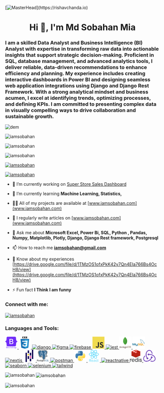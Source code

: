 [![MasterHead](https://1.bp.blogspot.com/-7A4WynwLsM...)](https://rishavchanda.io)
<h1 align="center">Hi 👋, I'm Md Sobahan Mia</h1>
<h3 align="left">I am a skilled Data Analyst and Business Intelligence (BI) Analyst with expertise in transforming raw data into actionable insights that support strategic decision-making. Proficient in SQL, database management, and advanced analytics tools, I deliver reliable, data-driven recommendations to enhance efficiency and planning. My experience includes creating interactive dashboards in Power BI and designing seamless web application integrations using Django and Django Rest Framework. With a strong analytical mindset and business acumen, I excel at identifying trends, optimizing processes, and defining KPIs. I am committed to presenting complex data in visually compelling ways to drive collaboration and sustainable growth.</h3>


<img src="https://giphy.com/embed/3oKIPEqDGUULpEU0aQ" width="880" height="360" alt="dem"/>

<p align="left"> <img src="https://komarev.com/ghpvc/?username=iamsobahan&label=Profile%20views&color=0e75b6&style=flat" alt="iamsobahan" /> </p>

<p align="left"> <img src="https://komarev.com/ghpvc/?username=iamsobahan&label=Profile%20views&color=0e75b6&style=flat" alt="iamsobahan" /> </p>

<p align="left"> <img src="https://komarev.com/ghpvc/?username=iamsobahan&label=Profile%20views&color=0e75b6&style=flat" alt="iamsobahan" /> </p>

<p align="left"> <a href="https://github.com/ryo-ma/github-profile-trophy"><img src="https://github-profile-trophy.vercel.app/?username=iamsobahan" alt="iamsobahan" /></a> </p>

<p align="left"> <a href="https://twitter.com/iamsobahan" target="blank"><img src="https://img.shields.io/twitter/follow/iamsobahan?logo=twitter&style=for-the-badge" alt="iamsobahan" /></a> </p>

- 🔭 I’m currently working on [Super Store Sales Dashboard](https://github.com/iamsobahan/Sales_dashboard)

- 🌱 I’m currently learning **Machine Learning, Statistics,**

- 👨‍💻 All of my projects are available at [www.iamsobahan.com](www.iamsobahan.com)

- 📝 I regularly write articles on [www.iamsobahan.com](www.iamsobahan.com)

- 💬 Ask me about **Microsoft Excel, Power Bi, SQL, Python , Pandas, Numpy, Matplotlib, Plotly, Django, Django Rest framework, Postgresql**

- 📫 How to reach me **iamsobahan@gmail.com**

- 📄 Know about my experiences [https://drive.google.com/file/d/1TMzOS1ofxPkK42y7Qn4EIa766Bs4OcH8/view](https://drive.google.com/file/d/1TMzOS1ofxPkK42y7Qn4EIa766Bs4OcH8/view)

- ⚡ Fun fact **I Think I am funny**

<h3 align="left">Connect with me:</h3>
<p align="left">
<a href="https://twitter.com/iamsobahan" target="blank"><img align="center" src="https://raw.githubusercontent.com/rahuldkjain/github-profile-readme-generator/master/src/images/icons/Social/twitter.svg" alt="iamsobahan" height="30" width="40" /></a>
</p>

<h3 align="left">Languages and Tools:</h3>
<p align="left"> <a href="https://getbootstrap.com" target="_blank" rel="noreferrer"> <img src="https://raw.githubusercontent.com/devicons/devicon/master/icons/bootstrap/bootstrap-plain-wordmark.svg" alt="bootstrap" width="40" height="40"/> </a> <a href="https://www.w3schools.com/css/" target="_blank" rel="noreferrer"> <img src="https://raw.githubusercontent.com/devicons/devicon/master/icons/css3/css3-original-wordmark.svg" alt="css3" width="40" height="40"/> </a> <a href="https://www.djangoproject.com/" target="_blank" rel="noreferrer"> <img src="https://cdn.worldvectorlogo.com/logos/django.svg" alt="django" width="40" height="40"/> </a> <a href="https://www.figma.com/" target="_blank" rel="noreferrer"> <img src="https://www.vectorlogo.zone/logos/figma/figma-icon.svg" alt="figma" width="40" height="40"/> </a> <a href="https://firebase.google.com/" target="_blank" rel="noreferrer"> <img src="https://www.vectorlogo.zone/logos/firebase/firebase-icon.svg" alt="firebase" width="40" height="40"/> </a> <a href="https://developer.mozilla.org/en-US/docs/Web/JavaScript" target="_blank" rel="noreferrer"> <img src="https://raw.githubusercontent.com/devicons/devicon/master/icons/javascript/javascript-original.svg" alt="javascript" width="40" height="40"/> </a> <a href="https://jestjs.io" target="_blank" rel="noreferrer"> <img src="https://www.vectorlogo.zone/logos/jestjsio/jestjsio-icon.svg" alt="jest" width="40" height="40"/> </a> <a href="https://www.mongodb.com/" target="_blank" rel="noreferrer"> <img src="https://raw.githubusercontent.com/devicons/devicon/master/icons/mongodb/mongodb-original-wordmark.svg" alt="mongodb" width="40" height="40"/> </a> <a href="https://www.mysql.com/" target="_blank" rel="noreferrer"> <img src="https://raw.githubusercontent.com/devicons/devicon/master/icons/mysql/mysql-original-wordmark.svg" alt="mysql" width="40" height="40"/> </a> <a href="https://nextjs.org/" target="_blank" rel="noreferrer"> <img src="https://cdn.worldvectorlogo.com/logos/nextjs-2.svg" alt="nextjs" width="40" height="40"/> </a> <a href="https://pandas.pydata.org/" target="_blank" rel="noreferrer"> <img src="https://raw.githubusercontent.com/devicons/devicon/2ae2a900d2f041da66e950e4d48052658d850630/icons/pandas/pandas-original.svg" alt="pandas" width="40" height="40"/> </a> <a href="https://www.postgresql.org" target="_blank" rel="noreferrer"> <img src="https://raw.githubusercontent.com/devicons/devicon/master/icons/postgresql/postgresql-original-wordmark.svg" alt="postgresql" width="40" height="40"/> </a> <a href="https://postman.com" target="_blank" rel="noreferrer"> <img src="https://www.vectorlogo.zone/logos/getpostman/getpostman-icon.svg" alt="postman" width="40" height="40"/> </a> <a href="https://www.python.org" target="_blank" rel="noreferrer"> <img src="https://raw.githubusercontent.com/devicons/devicon/master/icons/python/python-original.svg" alt="python" width="40" height="40"/> </a> <a href="https://reactjs.org/" target="_blank" rel="noreferrer"> <img src="https://raw.githubusercontent.com/devicons/devicon/master/icons/react/react-original-wordmark.svg" alt="react" width="40" height="40"/> </a> <a href="https://reactnative.dev/" target="_blank" rel="noreferrer"> <img src="https://reactnative.dev/img/header_logo.svg" alt="reactnative" width="40" height="40"/> </a> <a href="https://redis.io" target="_blank" rel="noreferrer"> <img src="https://raw.githubusercontent.com/devicons/devicon/master/icons/redis/redis-original-wordmark.svg" alt="redis" width="40" height="40"/> </a> <a href="https://redux.js.org" target="_blank" rel="noreferrer"> <img src="https://raw.githubusercontent.com/devicons/devicon/master/icons/redux/redux-original.svg" alt="redux" width="40" height="40"/> </a> <a href="https://seaborn.pydata.org/" target="_blank" rel="noreferrer"> <img src="https://seaborn.pydata.org/_images/logo-mark-lightbg.svg" alt="seaborn" width="40" height="40"/> </a> <a href="https://www.selenium.dev" target="_blank" rel="noreferrer"> <img src="https://raw.githubusercontent.com/detain/svg-logos/780f25886640cef088af994181646db2f6b1a3f8/svg/selenium-logo.svg" alt="selenium" width="40" height="40"/> </a> <a href="https://tailwindcss.com/" target="_blank" rel="noreferrer"> <img src="https://www.vectorlogo.zone/logos/tailwindcss/tailwindcss-icon.svg" alt="tailwind" width="40" height="40"/> </a> </p>

<p><img align="left" src="https://github-readme-stats.vercel.app/api/top-langs?username=iamsobahan&show_icons=true&locale=en&layout=compact" alt="iamsobahan" /></p>

<p>&nbsp;<img align="center" src="https://github-readme-stats.vercel.app/api?username=iamsobahan&show_icons=true&locale=en" alt="iamsobahan" /></p>

<p><img align="center" src="https://github-readme-streak-stats.herokuapp.com/?user=iamsobahan&" alt="iamsobahan" /></p>
